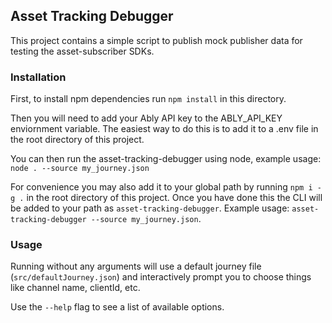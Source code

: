 ## Asset Tracking Debugger

This project contains a simple script to publish mock publisher data for testing the asset-subscriber SDKs.

### Installation

First, to install npm dependencies run `npm install` in this directory.

Then you will need to add your Ably API key to the ABLY_API_KEY enviornment variable. The easiest way to do this is to add it to a .env file in the root directory of this project.

You can then run the asset-tracking-debugger using node, example usage: `node . --source my_journey.json`

For convenience you may also add it to your global path by running `npm i -g .` in the root directory of this project. Once you have done this the CLI will be added to your path as `asset-tracking-debugger`. Example usage: `asset-tracking-debugger --source my_journey.json`.

### Usage

Running without any arguments will use a default journey file (`src/defaultJourney.json`) and interactively prompt you to choose things like channel name, clientId, etc.

Use the `--help` flag to see a list of available options.
